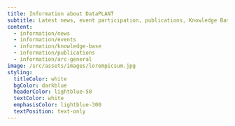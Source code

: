 ```yaml
---
title: Information about DataPLANT
subtitle: Latest news, event participation, publications, Knowledge Base – here you’ll find information about DataPLANT’s latest endeavours.
content:
  - information/news
  - information/events
  - information/knowledge-base
  - information/publications
  - information/arc-general
image: /src/assets/images/lorempicsum.jpg
styling:
  titleColor: white
  bgColor: darkblue
  headerColor: lightblue-50
  textColor: white
  emphasisColor: lightblue-300
  textPosition: text-only
---
```



